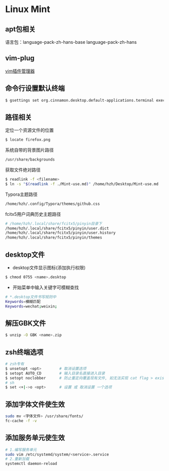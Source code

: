 # Linux Mint

## apt包相关

语言包：language-pack-zh-hans-base language-pack-zh-hans

## vim-plug

[vim插件管理器](https://github.com/junegunn/vim-plug)

## 命令行设置默认终端

```bash
$ gsettings set org.cinnamon.desktop.default-applications.terminal exec gnome-terminal
```

## 路径相关

定位一个资源文件的位置

```bash
$ locate firefox.png 
```

系统自带的背景图片路径

```bash
/usr/share/backgrounds
```

获取文件绝对路径

```bash
$ readlink -f <filename>
$ ln -s "$(readlink -f ./Mint-use.md)" /home/hzh/Desktop/Mint-use.md
```

Typora主题路径

```bash
/home/hzh/.config/Typora/themes/github.css
```

fcitx5用户词典历史主题路径
```bash
# /home/hzh/.local/share/fcitx5/pinyin目录下
/home/hzh/.local/share/fcitx5/pinyin/user.dict
/home/hzh/.local/share/fcitx5/pinyin/user.history
/home/hzh/.local/share/fcitx5/pinyin/themes
```



## desktop文件

- desktop文件显示图标(添加执行权限)

```bash
$ chmod 0755 <name>.desktop
```

- 开始菜单中输入关键字可模糊查找

```bash
# *.desktop文件书写规则中
Keywords=模糊匹配
Keywords=wechat;weixin;
```



## 解压GBK文件

```bash
$ unzip -O GBK <name>.zip
```

 

## zsh终端选项

```bash
# zsh专有
$ unsetopt <opt>		# 取消设置选项
$ setopt AUTO_CD		# 输入目录名直接进入目录
$ setopt noclobber		# 防止重定向覆盖现有文件, 如无法实现 cat flag > exist_file 
# sh
$ set <+|->o <opt>		# 设置 或 取消设置 一个选项
```

## 添加字体文件使生效

```bash
sudo mv <字体文件> /usr/share/fonts/
fc-cache -f -v
```

## 添加服务单元使生效

```bash
# 1.编写服务单元
sudo vim /etc/systemd/system/<service>.service
# 2.重新加载
systemctl daemon-reload
```


